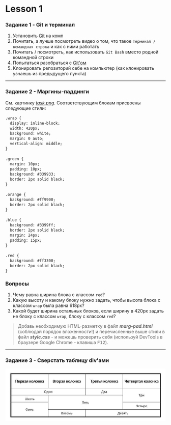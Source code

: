 # Lesson 1

### Задание 1 - Git и терминал

1. Установить [Git](https://git-scm.com/downloads) на комп
2. Почитать, а лучше посмотреть видео о том, что такое `терминал / командная строка` и как с ними работать
3. Почитать / посмотреть, как использовать `Git Bash` вместо родной командной строки
4. Попытаться разобраться с [Git'ом](https://git-scm.com/downloads)
5. Клонировать репозиторий себе на компьютер (как клонировать узнаешь из предыдущего пункта)

---

### Задание 2 - Маргины-паддинги

См. картинку *[task.png](./task.png)*. Соответствующим блокам присвоены следующие стили:

```
.wrap {
  display: inline-block;
  width: 420px;
  background: white;
  margin: 0 auto;
  vertical-align: middle;
}

.green {
  margin: 10px;
  padding: 10px;
  background: #339933;
  border: 2px solid black;
}

.orange {
  background: #ff9900;
  border: 2px solid black;
}

.blue {
  background: #3399ff;
  border: 2px solid black;
  margin: 24px;
  padding: 15px;
}

.red {
  background: #ff3300;
  border: 2px solid black;
}
```

### Вопросы

1. Чему равна ширина блока с классом `red`?
2. Какую высоту и какому блоку нужно задать, чтобы высота блока с классом `wrap` была равна 618px?
3. Какой будет ширина остальных блоков, если ширину в 420px задать не блоку с классом `wrap`, блоку с классом `red`?

> Добавь необходимую HTML-разметку в файл ***marg-pad.html*** (соблюдай порядок вложенности!) и перечисленные выше стили в файл ***style.css***  - и можешь проверить себя (используй DevTools в браузере Google Chrome - клавиша <kbd>F12</kbd>).
---

### Задание 3 - Сверстать таблицу div'ами

![table](./table.jpg)